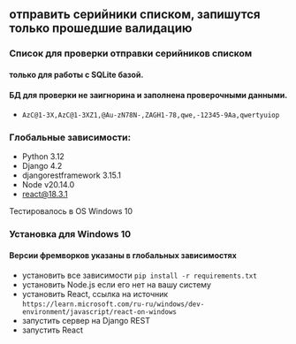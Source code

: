 ## отправить серийники списком, запишутся только прошедшие валидацию

### Список для проверки отправки серийников списком

#### только для работы с SQLite базой.
#### БД для проверки не заигнорина и заполнена проверочными данными.
- ```AzC@1-3X,AzC@1-3XZ1,@Au-zN78N-,ZAGH1-78,qwe,-12345-9Aa,qwertyuiop```



### Глобальные зависимости:
- Python 3.12
- Django 4.2
- djangorestframework 3.15.1
- Node v20.14.0
- react@18.3.1

Тестировалось в OS Windows 10

### Установка для Windows 10
#### Версии фремворков указаны в глобальных зависимостях
- установить все зависимости ```pip install -r requirements.txt```
- установить Node.js если его нет на вашу систему
- установить React, ссылка на источник ```https://learn.microsoft.com/ru-ru/windows/dev-environment/javascript/react-on-windows```
- запустить сервер на Django REST
- запустить React